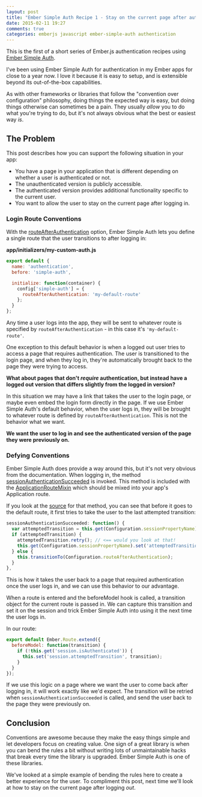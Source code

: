 ```yaml
---
layout: post
title: "Ember Simple Auth Recipe 1 - Stay on the current page after authenticating"
date: 2015-02-11 19:27
comments: true
categories: emberjs javascript ember-simple-auth authentication
---
```


This is the first of a short series of Ember.js authentication recipes using [Ember Simple Auth](http://ember-simple-auth.com/).

I've been using Ember Simple Auth for authentication in my Ember apps for close to a year now. I love it because it is easy to setup, and is extensible beyond its out-of-the-box capabilities.

As with other frameworks or libraries that follow the "convention over configuration" philosophy, doing things the expected way is easy, but doing things otherwise can sometimes be a pain. They usually *allow* you to do what you're trying to do, but it's not always obvious what the best or easiest way *is*.

## The Problem

This post describes how you can support the following situation in your app:

* You have a page in your application that is different depending on whether a user is authenticated or not.
* The unauthenticated version is publicly accessible.
* The authenticated version provides additional functionality specific to the current user.
* You want to allow the user to stay on the current page after logging in.

### Login Route Conventions

With the [routeAfterAuthentication](http://ember-simple-auth.com/ember-simple-auth-api-docs.html#SimpleAuth-Configuration-routeAfterAuthentication) option, Ember Simple Auth lets you define a single route that the user transitions to after logging in:

**app/initializers/my-custom-auth.js**

```js
export default {
  name: 'authentication',
  before: 'simple-auth',

  initialize: function(container) {
    config['simple-auth'] = {
      routeAfterAuthentication: 'my-default-route'
    };
  }
};
```

Any time a user logs into the app, they will be sent to whatever route is specified by `routeAfterAuthentication` - in this case it's `'my-default-route'`.

One exception to this default behavior is when a logged out user tries to access a page that requires authentication. The user is transitioned to the login page, and when they log in, they're automatically brought back to the page they were trying to access.

**What about pages that don't *require* authentication, but instead have a logged out version that differs slightly from the logged in version?**

In this situation we may have a link that takes the user to the login page, or maybe even embed the login form directly in the page. If we use Ember Simple Auth's default behavior, when the user logs in, they will be brought to whatever route is defined by `routeAfterAuthentication`. This is not the behavior what we want.

**We want the user to log in and see the authenticated version of the page they were previously on.**

### Defying Conventions

Ember Simple Auth does provide a way around this, but it's not very obvious from the documentation. When logging in, the method [sessionAuthenticationSucceeded](http://ember-simple-auth.com/ember-simple-auth-api-docs.html#SimpleAuth-ApplicationRouteMixin-sessionAuthenticationSucceeded) is invoked. This method is included with the [ApplicationRouteMixin](http://ember-simple-auth.com/ember-simple-auth-api-docs.html#SimpleAuth-ApplicationRouteMixin-sessionAuthenticationSucceeded) which should be mixed into your app's Application route.

If you look at the [source](https://github.com/simplabs/ember-simple-auth/blob/ddb6b8cec5f7bee3d9b1dd416bf681bc1465f4f8/packages/ember-simple-auth/lib/simple-auth/mixins/application-route-mixin.js#L137-L145) for that method, you can see that before it goes to the default route, it first tries to take the user to the last attempted transition:

```js
sessionAuthenticationSucceeded: function() {
  var attemptedTransition = this.get(Configuration.sessionPropertyName).get('attemptedTransition');
  if (attemptedTransition) {
    attemptedTransition.retry(); // <== would you look at that!
    this.get(Configuration.sessionPropertyName).set('attemptedTransition', null);
  } else {
    this.transitionTo(Configuration.routeAfterAuthentication);
  }
},
 ```

This is how it takes the user back to a page that required authentication once the user logs in, and we can use this behavior to our advantage.

When a route is entered and the beforeModel hook is called, a transition object for the current route is passed in. We can capture this transition and set it on the session and trick Ember Simple Auth into using it the next time the user logs in.

In our route:

```js
export default Ember.Route.extend({
  beforeModel: function(transition) {
    if (!this.get('session.isAuthenticated')) {
      this.set('session.attemptedTransition', transition);
    }
  }
});
```

If we use this logic on a page where we want the user to come back after logging in, it will work exactly like we'd expect. The transition will be retried when `sessionAuthenticationSucceeded` is called, and send the user back to the page they were previously on.

## Conclusion

Conventions are awesome because they make the easy things simple and let developers focus on creating value. One sign of a great library is when you can bend the rules a bit without writing lots of unmaintainable hacks that break every time the library is upgraded. Ember Simple Auth is one of these libraries.

We've looked at a simple example of bending the rules here to create a better experience for the user. To compliment this post, next time we'll look at how to stay on the current page after logging *out*.
